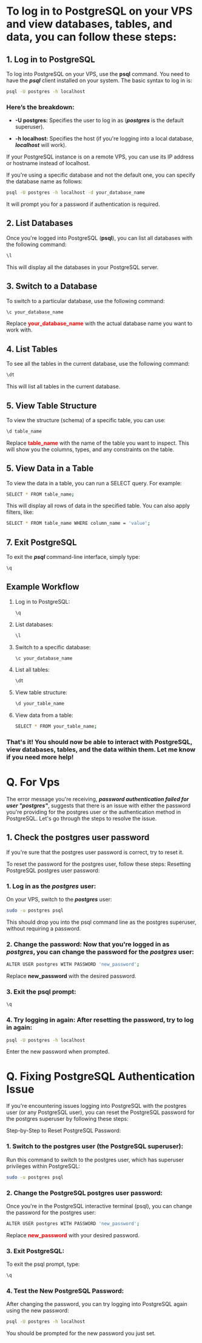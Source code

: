# To log in to PostgreSQL on your VPS and view databases, tables, and data, you can follow these steps:

## 1. Log in to PostgreSQL

To log into PostgreSQL on your VPS, use the **psql** command. You need to have the **_psql_** client installed on your system. The basic syntax to log in is:

```bash
psql -U postgres -h localhost
```

### Here’s the breakdown:

- **-U postgres:** Specifies the user to log in as (**_postgres_** is the default superuser).

- **-h localhost:** Specifies the host (if you're logging into a local database, **_localhost_** will work).

If your PostgreSQL instance is on a remote VPS, you can use its IP address or hostname instead of localhost.

If you're using a specific database and not the default one, you can specify the database name as follows:

```bash
psql -U postgres -h localhost -d your_database_name
```

It will prompt you for a password if authentication is required.

## 2. List Databases

Once you're logged into PostgreSQL (**psql**), you can list all databases with the following command:

```bash
\l
```

This will display all the databases in your PostgreSQL server.

## 3. Switch to a Database

To switch to a particular database, use the following command:

```bash
\c your_database_name
```

Replace **<span style="color:red;">your_database_name</span>** with the actual database name you want to work with.

## 4. List Tables

To see all the tables in the current database, use the following command:

```bash
\dt
```

This will list all tables in the current database.

## 5. View Table Structure

To view the structure (schema) of a specific table, you can use:

```bash
\d table_name
```

Replace **<span style="color:red;">table_name</span>** with the name of the table you want to inspect. This will show you the columns, types, and any constraints on the table.

## 5. View Data in a Table

To view the data in a table, you can run a SELECT query. For example:

```bash
SELECT * FROM table_name;
```

This will display all rows of data in the specified table. You can also apply filters, like:

```bash
SELECT * FROM table_name WHERE column_name = 'value';
```

## 7. Exit PostgreSQL

To exit the **_psql_** command-line interface, simply type:

```bash
\q
```

## Example Workflow

1. Log in to PostgreSQL:
   ```bash
   \q
   ```
2. List databases:
   ```bash
   \l
   ```
3. Switch to a specific database:
   ```bash
   \c your_database_name
   ```
4. List all tables:
   ```bash
   \dt
   ```
5. View table structure:
   ```bash
   \d your_table_name
   ```
6. View data from a table:
   ```bash
   SELECT * FROM your_table_name;
   ```

### That's it! You should now be able to interact with PostgreSQL, view databases, tables, and the data within them. Let me know if you need more help!

# Q. **For Vps**

The error message you're receiving, **_password authentication failed for user "postgres"_**, suggests that there is an issue with either the password you're providing for the postgres user or the authentication method in PostgreSQL. Let's go through the steps to resolve the issue.

## 1. Check the postgres user password

If you're sure that the postgres user password is correct, try to reset it.

To reset the password for the postgres user, follow these steps:
Resetting PostgreSQL postgres user password:

### 1. Log in as the **_postgres_** user:

On your VPS, switch to the **_postgres_** user:

```bash
sudo -u postgres psql
```

This should drop you into the psql command line as the postgres superuser, without requiring a password.

### 2. Change the password: Now that you're logged in as **_postgres_**, you can change the password for the **_postgres_** user:

```bash
ALTER USER postgres WITH PASSWORD 'new_password';
```

Replace **new_password** with the desired password.

### 3. Exit the **psql** prompt:

```bash
\q
```

### 4. Try logging in again: After resetting the password, try to log in again:

```bash
psql -U postgres -h localhost
```

Enter the new password when prompted.

# Q. **Fixing PostgreSQL Authentication Issue**

If you're encountering issues logging into PostgreSQL with the postgres user (or any PostgreSQL user), you can reset the PostgreSQL password for the postgres superuser by following these steps:

Step-by-Step to Reset PostgreSQL Password:

### 1. Switch to the postgres user (the PostgreSQL superuser):

Run this command to switch to the postgres user, which has superuser privileges within PostgreSQL:

```bash
sudo -u postgres psql
```

### 2. Change the PostgreSQL postgres user password:

Once you're in the PostgreSQL interactive terminal (psql), you can change the password for the postgres user:

```bash
ALTER USER postgres WITH PASSWORD 'new_password';
```

Replace **<span style="color:red;">new_password</span>** with your desired password.

### 3. Exit PostgreSQL:

To exit the psql prompt, type:

```bash
\q
```

### 4. Test the New PostgreSQL Password:

After changing the password, you can try logging into PostgreSQL again using the new password:

```bash
psql -U postgres -h localhost
```

You should be prompted for the new password you just set.
